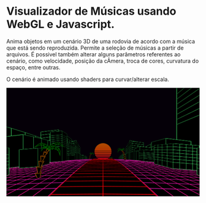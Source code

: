 # Visualizador de Músicas usando WebGL e Javascript.

Anima objetos em um cenário 3D de uma rodovia de acordo com a música que está sendo reproduzida.
Permite a seleção de músicas a partir de arquivos.
É possivel também alterar alguns parâmetros referentes ao cenário, como velocidade, posição da cÂmera, troca de cores, curvatura do espaço, entre outras.

O cenário é animado usando shaders para curvar/alterar escala.

![preview](media/pic.png)